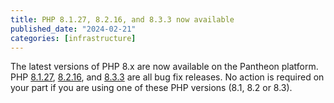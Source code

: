 ```yaml
---
title: PHP 8.1.27, 8.2.16, and 8.3.3 now available
published_date: "2024-02-21"
categories: [infrastructure]
---
```


The latest versions of PHP 8.x are now available on the Pantheon platform. PHP [8.1.27](https://www.php.net/archive/2023.php#2023-12-21-2), [8.2.16](https://www.php.net/archive/2024.php#2024-02-15-2), and [8.3.3](https://www.php.net/archive/2024.php#2024-02-15-1) are all bug fix releases. No action is required on your part if you are using one of these PHP versions (8.1, 8.2 or 8.3).